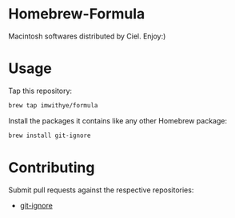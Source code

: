 Homebrew-Formula
=================

Macintosh softwares distributed by Ciel. Enjoy:)

# Usage

Tap this repository:

```Bash
brew tap imwithye/formula
```

Install the packages it contains like any other Homebrew package:

```Bash
brew install git-ignore
```

# Contributing

Submit pull requests against the respective repositories:

- [git-ignore](https://github.com/imwithye/gitignore)
